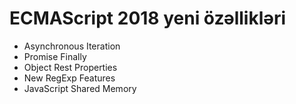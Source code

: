 # ECMAScript 2018 yeni özəllikləri

- Asynchronous Iteration
- Promise Finally
- Object Rest Properties
- New RegExp Features
- JavaScript Shared Memory

